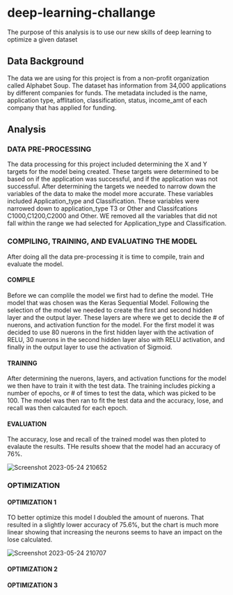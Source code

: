 # deep-learning-challange

The purpose of this analysis is to use our new skills of deep learning to optimize a given dataset

## Data Background
The data we are using for this project is from a non-profit organization called Alphabet Soup. The dataset 
has information from 34,000 applications by different companies for funds. The metadata included is the 
name, application type, afflitation, classification, status, income_amt of each company that has 
applied for funding.

## Analysis
### DATA PRE-PROCESSING
The data processing for this project included determining the X and Y targets for the model being created. These
targets were determined to be based on if the application was successful, and if the application was not successful.
After determining the targets we needed to narrow down the variables of the data to make the model more accurate.
These variables included Application_type and Classification. These variables were narrowed down to application_type T3 
or Other and Classifcations C1000,C1200,C2000 and Other. WE removed all the variables that did not fall within the range 
we had selected for Application_type and Classification.

### COMPILING, TRAINING, AND EVALUATING THE MODEL
After doing all the data pre-processing it is time to compile, train and evaluate the model.
#### COMPILE
Before we can complile the model we first had to define the model. THe model that was chosen was the Keras Sequential Model. 
Following the selection of the model we needed to create the first and second hidden layer and the output layer. These layers
are where we get to decide the # of nuerons, and activation function for the model. For the first model it was decided to use 
80 nuerons in the first hidden layer with the activation of RELU, 30 nuerons in the second hidden layer also with RELU activation, 
and finally in the output layer to use the activation of Sigmoid. 
#### TRAINING
After determining the nuerons, layers, and activation functions for the model we then have to train it with the test data. The training
includes picking a number of epochs, or # of times to test the data, which was picked to be 100. The model was then ran to fit the test 
data and the accuracy, lose, and recall was then calcauted for each epoch.
#### EVALUATION
The accuracy, lose and recall of the trained model was then ploted to evalaute the results. THe results shoew that the model had an accuracy 
of 76%.

![Screenshot 2023-05-24 210652](https://github.com/Cale-b/deep-learning-challange/assets/93220886/d7bd3ffb-11be-4ca8-94e0-0ef05cd4a521)

### OPTIMIZATION

#### OPTIMIZATION 1
TO better optimize this model I doubled the amount of nuerons. That resulted in a slightly lower accuracy of 75.6%, but the 
chart is much more linear showing that increasing the neurons seems to have an impact on the lose calculated.


![Screenshot 2023-05-24 210707](https://github.com/Cale-b/deep-learning-challange/assets/93220886/e9f3cef7-702c-45d7-a5f5-55b7b6dc13d4)

#### OPTIMIZATION 2


#### OPTIMIZATION 3
